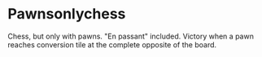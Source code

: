 # Pawnsonlychess

Chess, but only with pawns. "En passant" included. Victory when a pawn reaches conversion tile at the complete opposite of the board.
